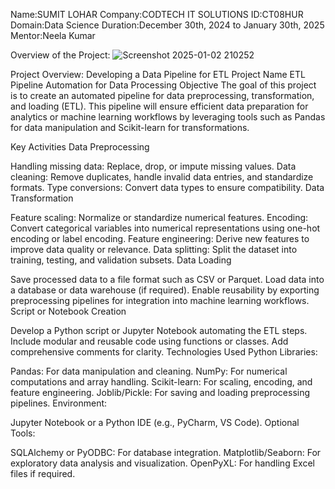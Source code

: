 Name:SUMIT LOHAR
Company:CODTECH IT SOLUTIONS
ID:CT08HUR
Domain:Data Science
Duration:December 30th, 2024 to January 30th, 2025
Mentor:Neela Kumar

Overview of the Project:
![Screenshot 2025-01-02 210252](https://github.com/user-attachments/assets/25c02636-2173-4cbd-9420-21c0730233f8)

Project Overview: Developing a Data Pipeline for ETL
Project Name
ETL Pipeline Automation for Data Processing
Objective
The goal of this project is to create an automated pipeline for data preprocessing, transformation, and loading (ETL). This pipeline will ensure efficient data preparation for analytics or machine learning workflows by leveraging tools such as Pandas for data manipulation and Scikit-learn for transformations.

Key Activities
Data Preprocessing

Handling missing data: Replace, drop, or impute missing values.
Data cleaning: Remove duplicates, handle invalid data entries, and standardize formats.
Type conversions: Convert data types to ensure compatibility.
Data Transformation

Feature scaling: Normalize or standardize numerical features.
Encoding: Convert categorical variables into numerical representations using one-hot encoding or label encoding.
Feature engineering: Derive new features to improve data quality or relevance.
Data splitting: Split the dataset into training, testing, and validation subsets.
Data Loading

Save processed data to a file format such as CSV or Parquet.
Load data into a database or data warehouse (if required).
Enable reusability by exporting preprocessing pipelines for integration into machine learning workflows.
Script or Notebook Creation

Develop a Python script or Jupyter Notebook automating the ETL steps.
Include modular and reusable code using functions or classes.
Add comprehensive comments for clarity.
Technologies Used
Python Libraries:

Pandas: For data manipulation and cleaning.
NumPy: For numerical computations and array handling.
Scikit-learn: For scaling, encoding, and feature engineering.
Joblib/Pickle: For saving and loading preprocessing pipelines.
Environment:

Jupyter Notebook or a Python IDE (e.g., PyCharm, VS Code).
Optional Tools:

SQLAlchemy or PyODBC: For database integration.
Matplotlib/Seaborn: For exploratory data analysis and visualization.
OpenPyXL: For handling Excel files if required.
